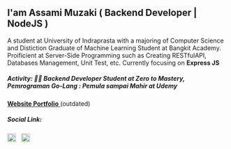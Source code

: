## I'am Assami Muzaki ( Backend Developer | NodeJS )

A student at University of Indraprasta with a majoring of Computer Science and Distiction Graduate of Machine Learning Student at Bangkit Academy. Proificient at Server-Side Programming such as Creating RESTfulAPI, Databases Management, Unit Test, etc. Currently focusing on **Express JS**

<!-- In addition to being a Backend Web Developer, I also learn a variety of other things such as 3D Design, Game Developers, and Machine Learning, ah and some Pixel Art of course -->

##### Activity: 👨‍🎓 Backend Developer Student at Zero to Mastery, Pemrograman Go-Lang : Pemula sampai Mahir at Udemy

[ **Website Portfolio** ](https://lavaruz-porfolio.vercel.app/) (outdated)

##### Social Link:

<a href="https://www.linkedin.com/in/assami-muzaki-1b2003191/" target="blank"><img src="https://raw.githubusercontent.com/rahuldkjain/github-profile-readme-generator/master/src/images/icons/Social/linked-in-alt.svg" alt="ln:Assami Muzaki" width="20"/></a> &nbsp;
<a href="https://instagram.com/assami_mzk" target="blank"><img src="https://raw.githubusercontent.com/rahuldkjain/github-profile-readme-generator/master/src/images/icons/Social/instagram.svg" alt="ig:@assami_mzk" width="20" /></a>


<!-- [![Lavaruz GitHub stats](https://github-readme-stats.vercel.app/api?username=Lavaruz)](https://github.com/anuraghazra/github-readme-stats) -->
